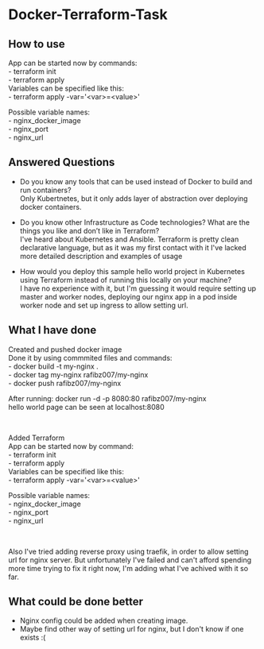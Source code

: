 # Docker-Terraform-Task

## How to use
App can be started now by commands:    
	- terraform init    
	- terraform apply   
Variables can be specified like this:   
	- terraform apply -var='\<var\>=\<value\>'    
  
  Possible variable names:    
	- nginx_docker_image    
	- nginx_port    
	- nginx_url
  
## Answered Questions
  - Do you know any tools that can be used instead of Docker to build and run containers?   
Only Kubertnetes, but it only adds layer of abstraction over deploying docker containers.

  - Do you know other Infrastructure as Code technologies? What are the things you like
and don’t like in Terraform?    
I've heard about Kubernetes and Ansible.
Terraform is pretty clean declarative language, but as it was my first contact with it I've lacked more detailed description and examples of usage 

  - How would you deploy this sample hello world project in Kubernetes using Terraform
instead of running this locally on your machine?    
I have no experience with it, but I'm guessing it would require setting up master and worker nodes, 
deploying our nginx app in a pod inside worker node and set up ingress to allow setting url.

## What I have done
Created and pushed docker image   
Done it by using commmited files and commands:<br>
	- docker build -t my-nginx .  	<br>
	- docker tag my-nginx rafibz007/my-nginx  	<br>
	- docker push rafibz007/my-nginx  	<br>

After running:
	docker run -d -p 8080:80 rafibz007/my-nginx     	<br>
hello world page can be seen at localhost:8080 

<br>

Added Terraform   
App can be started now by command:    
	- terraform init    
	- terraform apply   
Variables can be specified like this:   
	- terraform apply -var='\<var\>=\<value\>'    
    
Possible variable names:    
	- nginx_docker_image    
	- nginx_port    
	- nginx_url
  
<br>

Also I've tried adding reverse proxy using traefik, in order to allow
setting url for nginx server. But unfortunately I've failed and can't
afford spending more time trying to fix it right now,
I'm adding what I've achived with it so far.

## What could be done better
  - Nginx config could be added when creating image.   
  - Maybe find other way of setting url for nginx, but I don't know if one exists :(

